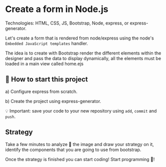 <!--hide-->
# Create a form in Node.js
<!--endhide-->

Technologies: HTML, CSS, JS, Bootstrap, Node, express, or express-generator.

Let's create a form that is rendered from node/express using the node's `Embedded JavaScript templates` handler.

The idea is to create with Bootstrap render the different elements within the designer and pass the data to display dynamically, all the elements must be loaded in a main view called home.ejs

<onlyfor saas="false" withBanner="false">
  
## 🌱  How to start this project

a) Configure express from scratch.

b) Create the project using express-generator.

💡 Important: save your code to your new repository using `add`, `commit` and `push`.

</onlyfor>

## Strategy

Take a few minutes to analyze 🤯 the image and draw your strategy on it, identify the components that you are going to use from bootstrap.

Once the strategy is finished you can start coding! Start programming 🎊!

